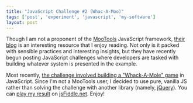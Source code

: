```yaml
---
title: "JavaScript Challenge #2 (Whac-A-Moo)"
tags: ['post', 'experiment', 'javascript', 'my-software']
layout: post
---
```


Though I am not a proponent of the [MooTools](https://mootools.net)
JavaScript framework, [their blog](https://mootools.net/blog) is an
interesting resource that I enjoy reading. Not only is it packed with
sensible practices and interesting insights, but they have recently
begun posting JavaScript challenges where developers are tasked with
building whatever system is presented in the example.

Most recently, [the challenge involved building a "Whack-A-Mole"
game](https://mootools.net/blog/2012/08/01/javascript-challenge-2) in
JavaScript. Since I'm not a MooTools user, I decided to use pure,
vanilla JS rather than solving the challenge with another library
(namely, [jQuery](https://jquery.com/)). You can [play my
result](https://jsfiddle.net/haliphax/q6r3T/) on
[jsFiddle.net](https://jsfiddle.net). Enjoy!

